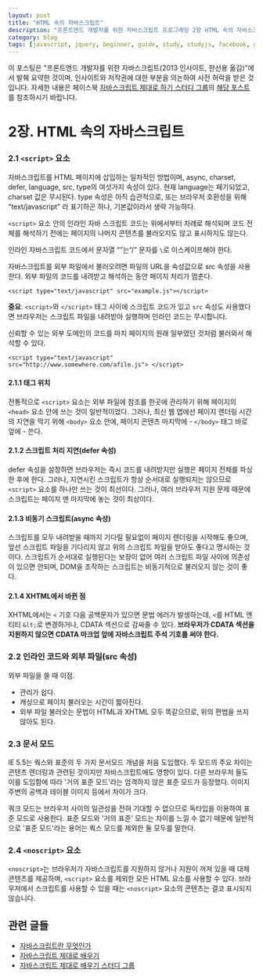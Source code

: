 ```yaml
---
layout: post
title: "HTML 속의 자바스크립트"
description: "프론트엔드 개발자를 위한 자바스크립트 프로그래밍 2장 HTML 속의 자바스크립트 요약"
category: blog
tags: [javascript, jquery, beginner, guide, study, studyjs, facebook, group]
---
```


이 포스팅은 "프론트엔드 개발자를 위한 자바스크립트(2013 인사이트, 한선용 옮김)"에서 발췌 요약한 것이며, 인사이트와 저작권에 대한 부분을 의논하여 사전 허락을 받은 것입니다. 자세한 내용은 페이스북 [자바스크립트 제대로 하기 스터디 그룹](https://www.facebook.com/groups/learnjsproperly/)의 [해당 포스트](https://www.facebook.com/groups/learnjsproperly/permalink/364077967076150/?stream_ref=2)를 참조하시기 바랍니다.

# 2장. HTML 속의 자바스크립트

### 2.1 `<script>` 요소

자바스크립트를 HTML 페이지에 삽입하는 일차적인 방법이며, async, charset, defer, language, src, type의 여섯가지 속성이 있다. 현재 language는 페기되었고, charset 값은 무시된다. type 속성은 아직 습관적으로, 또는 브라우저 호환성을 위해 “text/javascript” 라 표기하곤 하나, 기본값이라서 생략 가능하다.

`<script>` 요소 안의 인라인 자바 스크립트 코드는 위에서부터 차례로 해석되며 코드 전체를 해석하기 전에는 페이지의 나머지 콘텐츠를 불러오지도 않고 표시하지도 않는다.

인라인 자바스크립트 코드에서 문자열 “</script>”는“/” 문자를 `\`로 이스케이프해야 한다.

자바스크립트를 외부 파일에서 불러오려면 파일의 URL을 속성값으로 src 속성을 사용한다. 외부 파일의 코드를 내려받고 해석하는 동안 페이지 처리가 멈춘다.

    <script type="text/javascript" src="example.js"></script>

**중요**: `<script>`와 `</script>` 태그 사이에 스크립트 코드가 있고 `src` 속성도 사용했다면 브라우저는 스크립트 파일을 내려받아 실행하며 인라인 코드는 무시합니다.

신뢰할 수 있는 외부 도메인의 코드를 마치 페이지의 원래 일부였던 것처럼 불러와서 해석할 수 있다.

    <script type="text/javascript" src="http://www.somewhere.com/afile.js"> </script>

#### 2.1.1 태그 위치

전통적으로 `<script>` 요소는 외부 파일에 참조를 한곳에 관리하기 위해 페이지의 `<head>` 요소 안에 쓰는 것이 일반적이었다. 그러나, 최신 웹 앱에선 페이지 렌더링 시간의 지연을 막기 위해 `<body>` 요소 안에, 페이지 콘텐츠 마지막에 - `</body>` 태그 바로 앞에 - 쓴다.

#### 2.1.2 스크립트 처리 지연(defer 속성)

defer 속성을 설정하면 브라우저는 즉시 코드를 내려받지만 실행은 페이지 전체를 파싱한 후에 한다. 그러나, 지연시킨 스크립트가 항상 순서대로 실행되지는 않으므로 `<script>` 요소를 하나만 쓰는 것이 최선이다. 그러나, 여러 브라우저 지원 문제 때문에 스크립트는 페이지 맨 마지막에 놓는 것이 최상이다.

#### 2.1.3 비동기 스크립트(async 속성)

스크립트를 모두 내려받을 때까지 기다릴 필요없이 페이지 렌더링을 시작해도 좋으며, 앞선 스크립트 파일을 기다리지 않고 위의 스크립트 파일을 받아도 좋다고 명시하는 것이다. 스크립트가 순서대로 실행된다는 보장이 없어 여러 스크립트 파일 사이에 의존성이 있으면 안되며, DOM을 조작하는 스크립트는 비동기적으로 불러오지 않는 것이 좋다.

#### 2.1.4 XHTML에서 바뀐 점

XHTML에서는 `<` 기호 다음 공백문자가 있으면 문법 에러가 발생하는데, `<`를 HTML 엔티티 `&lt;`로 변경하거나, CDATA 섹션으로 감싸줄 수 있다. **브라우저가 CDATA 섹션을 지원하지 않으면 CDATA 마크업 앞에 자바스크립트 주석 기호를 써야 한다.**

### 2.2 인라인 코드와 외부 파일(src 속성)

외부 파일을 쓸 때 이점.

* 관리가 쉽다.
* 캐싱으로 페이지 불러오는 시간이 짧아진다.
* 외부 파일 불러오는 문법이 HTML과 XHTML 모두 똑같으므로, 위의 편법을 쓰지 않아도 된다.

### 2.3 문서 모드

IE 5.5는 쿽스와 표준의 두 가지 문서모드 개념을 처음 도입했다. 두 모드의 주요 차이는 콘텐츠 렌더링과 관련된 것이지만 자바스크립트에도 영향이 있다. 다른 브라우저 들도 이를 도입함에 따라 '거의 표준 모드'라는 엄격하지 않은 표준 모드가 등장했다. 이미지 주변의 공백과 테이블 이미지 등에서 차이가 크다.

쿼크 모드는 브라우저 사이의 일관성을 전혀 기대할 수 없으므로 독타입을 이용하여 표준 모드로 사용한다. 표준 모드와 '거의 표준' 모드는 차이를 느낄 수 없기 때문에 일반적으로 '표준 모드'라는 용어는 쿽스 모드를 제외한 둘 모두를 말한다.

### 2.4 `<noscript>` 요소

`<noscript>`는 브라우저가 자바스크립트를 지원하지 않거나 지원이 꺼져 있을 때 대체 콘텐츠를 제공하며, `<script>` 요소를 제외한 모든 HTML 요소를 사용할 수 있다. 브라우저에서 스크립트를 사용할 수 있을 때는 `<noscript>` 요소의 콘텐츠는 결코 표시되지 않습니다.

## 관련 글들

* [자바스크립트란 무엇인가](http://nolboo.github.io/blog/2014/03/20/javascript-for-web-developer-1/)
* [자바스크립트 제대로 배우기](http://nolboo.github.io/blog/2014/03/13/how-to-learn-javascript-properly/)
* [자바스크립트 제대로 배우기 스터디 그룹](http://nolboo.github.io/blog/2014/03/18/how-to-learn-javascript-properly-study/)